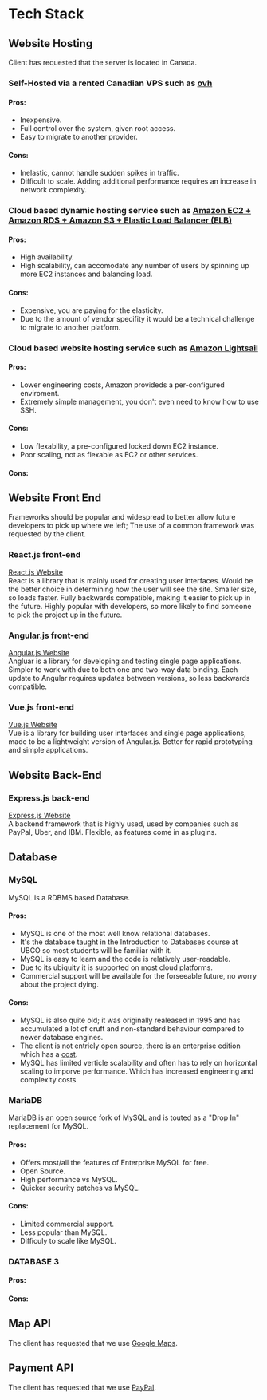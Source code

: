 # Tech Stack

## Website Hosting
Client has requested that the server is located in Canada.

### Self-Hosted via a rented Canadian VPS such as [ovh](https://www.ovhcloud.com/en-ca/vps/)
#### Pros:
* Inexpensive. 
* Full control over the system, given root access. 
* Easy to migrate to another provider. 

#### Cons:
* Inelastic, cannot handle sudden spikes in traffic.
* Difficult to scale. Adding additional performance requires an increase in network complexity.

### Cloud based dynamic hosting service such as [Amazon EC2 + Amazon RDS + Amazon S3 + Elastic Load Balancer (ELB)](https://aws.amazon.com/ec2/) 
#### Pros:
* High availability.
* High scalability, can accomodate any number of users by spinning up more EC2 instances and balancing load.

#### Cons:
* Expensive, you are paying for the elasticity.
* Due to the amount of vendor specifity it would be a technical challenge to migrate to another platform.

### Cloud based website hosting service such as [Amazon Lightsail](https://aws.amazon.com/lightsail/) 
#### Pros:
* Lower engineering costs, Amazon provideds a per-configured enviroment. 
* Extremely simple management, you don't even need to know how to use SSH.

#### Cons:
* Low flexability, a pre-configured locked down EC2 instance. 
* Poor scaling, not as flexable as EC2 or other services.

#### Cons:
## Website Front End
Frameworks should be popular and widespread to better allow future developers to pick up where we left; The use of a common framework was requested by the client.

### React.js front-end
[React.js Website](https://reactjs.org/) <br />
React is a library that is mainly used for creating user interfaces. Would be the better choice in determining how the user will see the site. Smaller size, so loads faster. Fully backwards compatible, making it easier to pick up in the future. Highly popular with developers, so more likely to find someone to pick the project up in the future.

### Angular.js front-end
[Angular.js Website](https://angularjs.org/) <br />
Angluar is a library for developing and testing single page applications. Simpler to work with due to both one and two-way data binding. Each update to Angular requires updates between versions, so less backwards compatible.

### Vue.js front-end
[Vue.js Website](https://vuejs.org/) <br />
Vue is a library for building user interfaces and single page applications, made to be a lightweight version of Angular.js. Better for rapid prototyping and simple applications. 

## Website Back-End

### Express.js back-end 
[Express.js Website](https://expressjs.com/) <br />
A backend framework that is highly used, used by companies such as PayPal, Uber, and IBM. Flexible, as features come in as plugins.

## Database
### MySQL
MySQL is a RDBMS based Database. 
#### Pros:
* MySQL is one of the most well know relational databases. 
* It's the database taught in the Introduction to Databases course at UBCO so most students will be familiar with it. 
* MySQL is easy to learn and the code is relatively user-readable. 
* Due to its ubiquity it is supported on most cloud platforms.
* Commercial support will be available for the forseeable future, no worry about the project dying. 

#### Cons:
* MySQL is also quite old; it was originally realeased in 1995 and has accumulated a lot of cruft and non-standard behaviour compared to newer database engines. 
* The client is not entriely open source, there is an enterprise edition which has a [cost](https://shop.oracle.com/pls/ostore/product?p1=MySQL).
* MySQL has limited verticle scalability and often has to rely on horizontal scaling to imporve performance. Which has increased engineering and complexity costs.


### MariaDB
MariaDB is an open source fork of MySQL and is touted as a "Drop In" replacement for MySQL. 
#### Pros:
* Offers most/all the features of Enterprise MySQL for free. 
* Open Source.
* High performance vs MySQL. 
* Quicker security patches vs MySQL. 

#### Cons:
* Limited commercial support.
* Less popular than MySQL.
* Difficuly to scale like MySQL. 



### DATABASE 3
#### Pros:

#### Cons:




## Map API
The client has requested that we use [Google Maps](https://cloud.google.com/maps-platform/maps).

## Payment API
The client has requested that we use [PayPal](https://www.paypal.com/ca/home).

